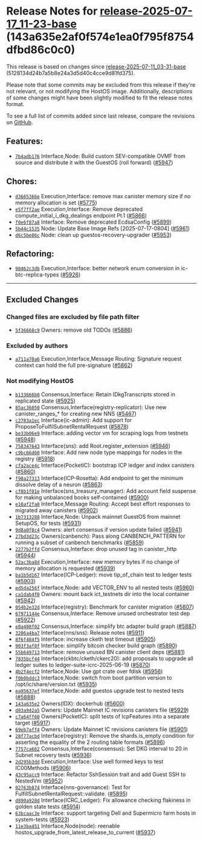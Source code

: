 Release Notes for [**release-2025-07-17\_11-23-base**](https://github.com/dfinity/ic/tree/release-2025-07-17_11-23-base) (143a635e2af0f574e1ea0f795f8754dfbd86c0c0)
===================================================================================================================================================================

This release is based on changes since [release-2025-07-11\_03-31-base](https://dashboard.internetcomputer.org/release/5128134d24b7a5b8e24a3d5d40c4cce9d81fd375) (5128134d24b7a5b8e24a3d5d40c4cce9d81fd375).

Please note that some commits may be excluded from this release if they're not relevant, or not modifying the HostOS image. Additionally, descriptions of some changes might have been slightly modified to fit the release notes format.

To see a full list of commits added since last release, compare the revisions on [GitHub](https://github.com/dfinity/ic/compare/release-2025-07-11_03-31-base...release-2025-07-17_11-23-base).

Features:
---------

* [`7b4adb176`](https://github.com/dfinity/ic/commit/7b4adb176) Interface,Node: Build custom SEV-compatible OVMF from source and distribute it with the GuestOS (roll forward) ([#5947](https://github.com/dfinity/ic/pull/5947))

Chores:
-------

* [`d3665366e`](https://github.com/dfinity/ic/commit/d3665366e) Execution,Interface: remove max canister memory size if no memory allocation is set ([#5775](https://github.com/dfinity/ic/pull/5775))
* [`e5f7ff2ae`](https://github.com/dfinity/ic/commit/e5f7ff2ae) Execution,Interface: Remove deprecated compute\_initial\_i\_dkg\_dealings endpoint Pt.1 ([#5866](https://github.com/dfinity/ic/pull/5866))
* [`f0e6f87a8`](https://github.com/dfinity/ic/commit/f0e6f87a8) Interface: Remove deprecated EcdsaConfig ([#5899](https://github.com/dfinity/ic/pull/5899))
* [`5b44c1535`](https://github.com/dfinity/ic/commit/5b44c1535) Node: Update Base Image Refs [2025-07-17-0804] ([#5961](https://github.com/dfinity/ic/pull/5961))
* [`d6c5be86c`](https://github.com/dfinity/ic/commit/d6c5be86c) Node: clean up guestos-recovery-upgrader ([#5953](https://github.com/dfinity/ic/pull/5953))

Refactoring:
------------

* [`98462c3db`](https://github.com/dfinity/ic/commit/98462c3db) Execution,Interface: better network enum conversion in ic-btc-replica-types ([#5926](https://github.com/dfinity/ic/pull/5926))

------------------------------------------

## Excluded Changes

### Changed files are excluded by file path filter
* [`5f36668c9`](https://github.com/dfinity/ic/commit/5f36668c9) Owners: remove old TODOs ([#5886](https://github.com/dfinity/ic/pull/5886))

### Excluded by authors
* [`a711a70a6`](https://github.com/dfinity/ic/commit/a711a70a6) Execution,Interface,Message Routing: Signature request context can hold the full pre-signature ([#5862](https://github.com/dfinity/ic/pull/5862))

### Not modifying HostOS
* [`b133666b0`](https://github.com/dfinity/ic/commit/b133666b0) Consensus,Interface: Retain IDkgTranscripts stored in replicated state ([#5925](https://github.com/dfinity/ic/pull/5925))
* [`85ac36050`](https://github.com/dfinity/ic/commit/85ac36050) Consensus,Interface(registry-replicator): Use new canister\_ranges\_\* for creating new NNS ([#5467](https://github.com/dfinity/ic/pull/5467))
* [`c2783a1ec`](https://github.com/dfinity/ic/commit/c2783a1ec) Interface(ic-admin): Add support for ProposeToFulfilSubnetRentalRequest ([#5878](https://github.com/dfinity/ic/pull/5878))
* [`be33b06e9`](https://github.com/dfinity/ic/commit/be33b06e9) Interface: adding vector vm for scraping logs from testnets ([#5948](https://github.com/dfinity/ic/pull/5948))
* [`758347643`](https://github.com/dfinity/ic/commit/758347643) Interface(sns): add Root.register\_extension ([#5946](https://github.com/dfinity/ic/pull/5946))
* [`c9bc66d60`](https://github.com/dfinity/ic/commit/c9bc66d60) Interface: Add new node type mappings for nodes in the registry ([#5918](https://github.com/dfinity/ic/pull/5918))
* [`cfa2ace4c`](https://github.com/dfinity/ic/commit/cfa2ace4c) Interface(PocketIC): bootstrap ICP ledger and index canisters ([#5860](https://github.com/dfinity/ic/pull/5860))
* [`f98a27313`](https://github.com/dfinity/ic/commit/f98a27313) Interface(ICP-Rosetta): Add endpoint to get the minimum dissolve delay of a neuron ([#5863](https://github.com/dfinity/ic/pull/5863))
* [`cf8b1f01e`](https://github.com/dfinity/ic/commit/cf8b1f01e) Interface(sns\_treasury\_manager): Add account field suspense for making unbalanced books self-contained ([#5900](https://github.com/dfinity/ic/pull/5900))
* [`e10af2fa0`](https://github.com/dfinity/ic/commit/e10af2fa0) Interface,Message Routing: Accept best effort responses to migrated away canisters ([#5902](https://github.com/dfinity/ic/pull/5902))
* [`1b7313288`](https://github.com/dfinity/ic/commit/1b7313288) Interface,Node: Unpack mainnet GuestOS from mainnet SetupOS, for tests ([#5931](https://github.com/dfinity/ic/pull/5931))
* [`9d8a0f8c4`](https://github.com/dfinity/ic/commit/9d8a0f8c4) Owners: alert consensus if version update failed ([#5941](https://github.com/dfinity/ic/pull/5941))
* [`27bd3d23c`](https://github.com/dfinity/ic/commit/27bd3d23c) Owners(canbench): Pass along CANBENCH\_PATTERN for running a subset of canbench benchmarks ([#5859](https://github.com/dfinity/ic/pull/5859))
* [`2277b2ffd`](https://github.com/dfinity/ic/commit/2277b2ffd) Consensus,Interface: drop unused tag in canister\_http ([#5944](https://github.com/dfinity/ic/pull/5944))
* [`52ac3ba8d`](https://github.com/dfinity/ic/commit/52ac3ba8d) Execution,Interface: new memory bytes if no change of memory allocation is requested ([#5939](https://github.com/dfinity/ic/pull/5939))
* [`ba1b5d167`](https://github.com/dfinity/ic/commit/ba1b5d167) Interface(ICP-Ledger): move tip\_of\_chain test to ledger tests ([#5903](https://github.com/dfinity/ic/pull/5903))
* [`ed5da256f`](https://github.com/dfinity/ic/commit/ed5da256f) Interface,Node: add VECTOR\_ENV to all nested tests ([#5960](https://github.com/dfinity/ic/pull/5960))
* [`ca1dab4f0`](https://github.com/dfinity/ic/commit/ca1dab4f0) Owners: mount back ict\_testnets dir into the local container ([#5942](https://github.com/dfinity/ic/pull/5942))
* [`054b2e32d`](https://github.com/dfinity/ic/commit/054b2e32d) Interface(registry): Benchmark for canister migration ([#5807](https://github.com/dfinity/ic/pull/5807))
* [`67971144e`](https://github.com/dfinity/ic/commit/67971144e) Consensus,Interface: Remove unused orchestrator test dep ([#5922](https://github.com/dfinity/ic/pull/5922))
* [`e8a408f02`](https://github.com/dfinity/ic/commit/e8a408f02) Consensus,Interface: simplify btc adapter build graph ([#5887](https://github.com/dfinity/ic/pull/5887))
* [`3206a4ba7`](https://github.com/dfinity/ic/commit/3206a4ba7) Interface(nns/sns): Release notes ([#5911](https://github.com/dfinity/ic/pull/5911))
* [`8f6f484f5`](https://github.com/dfinity/ic/commit/8f6f484f5) Interface: increase cketh test timeout ([#5905](https://github.com/dfinity/ic/pull/5905))
* [`903f3af8f`](https://github.com/dfinity/ic/commit/903f3af8f) Interface: simplify bitcoin checker build graph ([#5890](https://github.com/dfinity/ic/pull/5890))
* [`55b649713`](https://github.com/dfinity/ic/commit/55b649713) Interface: remove unused BN canister client deps ([#5881](https://github.com/dfinity/ic/pull/5881))
* [`7835bcf44`](https://github.com/dfinity/ic/commit/7835bcf44) Interface(ckbtc/cketh/ckerc20): add proposals to upgrade all ledger suites to ledger-suite-icrc-2025-06-19 ([#5870](https://github.com/dfinity/ic/pull/5870))
* [`4b2f4ecf2`](https://github.com/dfinity/ic/commit/4b2f4ecf2) Interface,Node: Use gpt crate over fdisk ([#5956](https://github.com/dfinity/ic/pull/5956))
* [`f0b0bddc3`](https://github.com/dfinity/ic/commit/f0b0bddc3) Interface,Node: switch from boot partition version to /opt/ic/share/version.txt ([#5935](https://github.com/dfinity/ic/pull/5935))
* [`ea95637ef`](https://github.com/dfinity/ic/commit/ea95637ef) Interface,Node: add guestos upgrade test to nested tests ([#5888](https://github.com/dfinity/ic/pull/5888))
* [`143a635e2`](https://github.com/dfinity/ic/commit/143a635e2) Owners(IDX): dockerhub ([#5600](https://github.com/dfinity/ic/pull/5600))
* [`d83a942a5`](https://github.com/dfinity/ic/commit/d83a942a5) Owners: Update Mainnet IC revisions canisters file ([#5929](https://github.com/dfinity/ic/pull/5929))
* [`c7a64ff60`](https://github.com/dfinity/ic/commit/c7a64ff60) Owners(PocketIC): split tests of IcpFeatures into a separate target ([#5917](https://github.com/dfinity/ic/pull/5917))
* [`69eb7aff4`](https://github.com/dfinity/ic/commit/69eb7aff4) Owners: Update Mainnet IC revisions canisters file ([#5901](https://github.com/dfinity/ic/pull/5901))
* [`28f77acbd`](https://github.com/dfinity/ic/commit/28f77acbd) Interface(registry): Remove the shards.is\_empty condition for asserting the equality of the 2 routing table formats ([#5896](https://github.com/dfinity/ic/pull/5896))
* [`7757ca662`](https://github.com/dfinity/ic/commit/7757ca662) Consensus,Interface(consensus): Set DKG interval to 20 in Subnet recovery tests ([#5936](https://github.com/dfinity/ic/pull/5936))
* [`2d295b3dd`](https://github.com/dfinity/ic/commit/2d295b3dd) Execution,Interface: Use well formed keys to test IC00Methods ([#5906](https://github.com/dfinity/ic/pull/5906))
* [`43c95acc9`](https://github.com/dfinity/ic/commit/43c95acc9) Interface: Refactor SshSession trait and add Guest SSH to NestedVm ([#5952](https://github.com/dfinity/ic/pull/5952))
* [`02763b874`](https://github.com/dfinity/ic/commit/02763b874) Interface(nns-governance): Test for FulfillSubnetRentalRequest::validate. ([#5895](https://github.com/dfinity/ic/pull/5895))
* [`d890a928d`](https://github.com/dfinity/ic/commit/d890a928d) Interface(ICRC\_Ledger): Fix allowance checking flakiness in golden state tests ([#5914](https://github.com/dfinity/ic/pull/5914))
* [`63bcaac3e`](https://github.com/dfinity/ic/commit/63bcaac3e) Interface: support targeting Dell and Supermicro farm hosts in system-tests ([#5923](https://github.com/dfinity/ic/pull/5923))
* [`11e3ba451`](https://github.com/dfinity/ic/commit/11e3ba451) Interface,Node(node): reenable hostos\_upgrade\_from\_latest\_release\_to\_current ([#5937](https://github.com/dfinity/ic/pull/5937))
